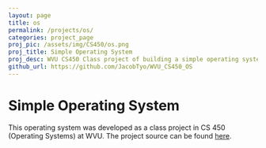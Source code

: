 ```yaml
---
layout: page
title: os
permalink: /projects/os/
categories: project_page
proj_pic: /assets/img/CS450/os.png
proj_title: Simple Operating System
proj_desc: WVU CS450 Class project of building a simple operating system.
github_url: https://github.com/JacobTyo/WVU_CS450_OS
---
```


<h1>Simple Operating System</h1>


This operating system was developed as a class project in CS 450 (Operating Systems) at WVU.  The project source can be found <a href="https://github.com/JacobTyo/WVU_CS450_OS">here</a>. 



